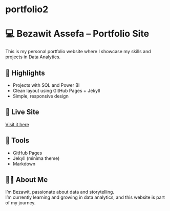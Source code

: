 # portfolio2
# 💻 Bezawit Assefa – Portfolio Site

This is my personal portfolio website where I showcase my skills and projects in Data Analytics.

## 🌟 Highlights

- Projects with SQL and Power BI
- Clean layout using GitHub Pages + Jekyll
- Simple, responsive design

## 🔗 Live Site

[Visit it here](https://bezawit.github.io/portfolio)

## 📌 Tools

- GitHub Pages
- Jekyll (minima theme)
- Markdown

## 👩‍💻 About Me

I’m Bezawit, passionate about data and storytelling.  
I’m currently learning and growing in data analytics, and this website is part of my journey.

